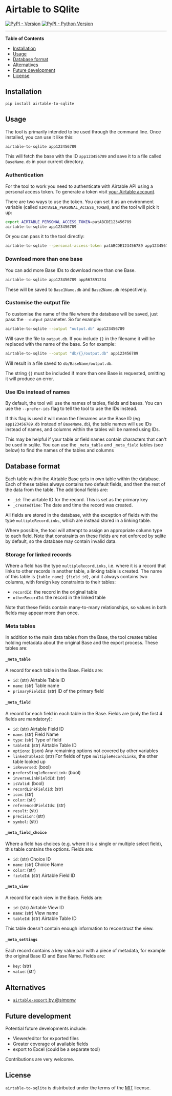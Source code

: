 # Airtable to SQlite

[![PyPI - Version](https://img.shields.io/pypi/v/airtable-to-sqlite.svg)](https://pypi.org/project/airtable-to-sqlite)
[![PyPI - Python Version](https://img.shields.io/pypi/pyversions/airtable-to-sqlite.svg)](https://pypi.org/project/airtable-to-sqlite)

-----

**Table of Contents**

- [Installation](#installation)
- [Usage](#usage)
- [Database format](#database-format)
- [Alternatives](#alternatives)
- [Future development](#future-development)
- [License](#license)

## Installation

```console
pip install airtable-to-sqlite
```

## Usage

The tool is primarily intended to be used through the command line. Once installed, you can use it like this:

```sh
airtable-to-sqlite app123456789
```

This will fetch the base with the ID `app123456789` and save it to a file called `BaseName.db` in your current directory.

### Authentication

For the tool to work you need to authenticate with Airtable API using a personal access token. To generate a token visit [your Airtable account](https://airtable.com/create/tokens).

There are two ways to use the token. You can set it as an environment variable (called `AIRTABLE_PERSONAL_ACCESS_TOKEN`), and the tool will pick it up:

```sh
export AIRTABLE_PERSONAL_ACCESS_TOKEN=patABCDE123456789
airtable-to-sqlite app123456789
```

Or you can pass it to the tool directly:

```sh
airtable-to-sqlite --personal-access-token patABCDE123456789 app123456789
```

### Download more than one base

You can add more Base IDs to download more than one Base.

```sh
airtable-to-sqlite app123456789 app567891234
```

These will be saved to `Base1Name.db` and `Base2Name.db` respectively.

### Customise the output file

To customise the name of the file where the database will be saved, just pass the `--output` parameter. So for example:

```sh
airtable-to-sqlite --output "output.db" app123456789
```

Will save the file to `output.db`. If you include `{}` in the filename it will be replaced with the name of the base. So for example:

```sh
airtable-to-sqlite --output "db/{}/output.db" app123456789
```

Will result in a file saved to `db/BaseName/output.db`.

The string `{}` must be included if more than one Base is requested, omitting it will produce an error.

### Use IDs instead of names

By default, the tool will use the names of tables, fields and bases. You can use the `--prefer-ids` flag to tell the tool to use the IDs instead. 

If this flag is used it will mean the filenames use the Base ID (eg `app123456789.db` instead of `BaseName.db`), the table names will use IDs instead of names, and columns within the tables will be named using IDs.

This may be helpful if your table or field names contain characters that can't be used in sqlite. You can use the `_meta_table` and `_meta_field` tables (see below) to find the names of the tables and columns

## Database format

Each table within the Airtable Base gets in own table within the database. Each of these tables always contains two default fields, and then the rest of the data from the table. The additional fields are:

- `_id`: The airtable ID for the record. This is set as the primary key
- `_createdTime`: The date and time the record was created.

All fields are stored in the database, with the exception of fields with the type `multipleRecordLinks`, which are instead stored in a linking table.

Where possible, the tool will attempt to assign an appropriate column type to each field. Note that constraints on these fields are not enforced by sqlite by default, so the database may contain invalid data.

### Storage for linked records

Where a field has the type `multipleRecordLinks`, i.e. where it is a record that links to other records in another table, a linking table is created. The name of this table is `{table_name}_{field_id}`, and it always contains two columns, with foreign key constraints to their tables: 

- `recordId`: the record in the original table
- `otherRecordId`: the record in the linked table

Note that these fields contain many-to-many relationships, so values in both fields may appear more than once.

### Meta tables

In addition to the main data tables from the Base, the tool creates tables holding metadata about the original Base and the export process. These tables are:

#### `_meta_table`

A record for each table in the Base. Fields are:

- `id`: (str) Airtable Table ID
- `name`: (str) Table name
- `primaryFieldId`: (str) ID of the primary field

#### `_meta_field`

A record for each field in each table in the Base. Fields are (only the first 4 fields are mandatory):

- `id`: (str) Airtable Field ID
- `name`: (str) Field Name
- `type`: (str) Type of field
- `tableId`: (str) Airtable Table ID
- `options`: (json) Any remaining options not covered by other variables
- `linkedTableId`: (str) For fields of type `multipleRecordLinks`, the other table looked up
- `isReversed`: (bool) 
- `prefersSingleRecordLink`: (bool) 
- `inverseLinkFieldId`: (str) 
- `isValid`: (bool) 
- `recordLinkFieldId`: (str) 
- `icon`: (str) 
- `color`: (str) 
- `referencedFieldIds`: (str) 
- `result`: (str) 
- `precision`: (str) 
- `symbol`: (str) 

#### `_meta_field_choice`

Where a field has choices (e.g. where it is a single or multiple select field), this table contains the options. Fields are:

- `id`: (str) Choice ID
- `name`: (str) Choice Name
- `color`: (str)
- `fieldId`: (str) Airtable Field ID

#### `_meta_view`

A record for each view in the Base. Fields are:

- `id`: (str) Airtable View ID
- `name`: (str) View name
- `tableId`: (str) Airtable Table ID

This table doesn't contain enough information to reconstruct the view.

#### `_meta_settings`

Each record contains a key value pair with a piece of metadata, for example the original Base ID and Base Name. Fields are:

- `key`: (str) 
- `value`: (str) 

## Alternatives

- [`airtable-export` by @simonw](https://github.com/simonw/airtable-export)

## Future development

Potential future developments include:

 - Viewer/editor for exported files
 - Greater coverage of available fields
 - export to Excel (could be a separate tool)

Contributions are very welcome.

## License

`airtable-to-sqlite` is distributed under the terms of the [MIT](https://spdx.org/licenses/MIT.html) license.
